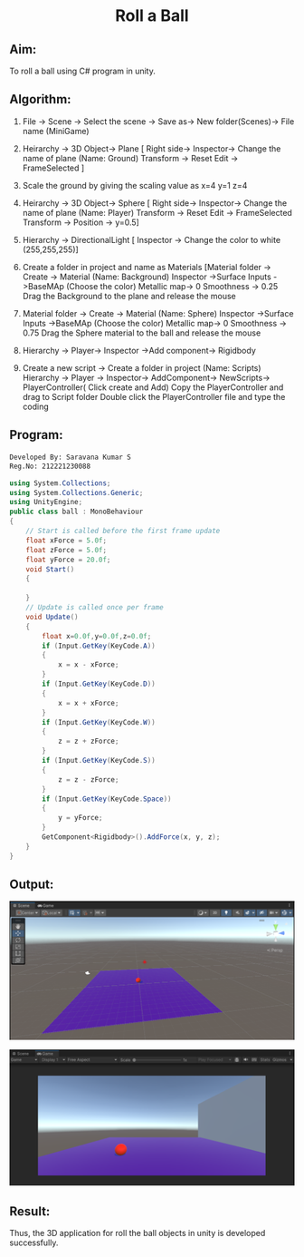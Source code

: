 # <p align="center"> Roll a Ball</p>

## Aim:
To roll a ball using C# program in unity.

## Algorithm:

1. File -> Scene -> Select the scene -> Save as-> New folder(Scenes)-> File name (MiniGame)

2. Heirarchy -> 3D Object-> Plane 
[ Right side-> Inspector-> Change the name of plane (Name: Ground)
Transform -> Reset
Edit -> FrameSelected ]

3. Scale the ground by giving the scaling value as x=4 y=1 z=4

4. Heirarchy -> 3D Object-> Sphere
[ Right side-> Inspector-> Change the name of plane (Name: Player)
Transform -> Reset
Edit -> FrameSelected 
Transform -> Position -> y=0.5]

5. Hierarchy -> DirectionalLight
[ Inspector -> Change the color to white (255,255,255)]

6. Create a folder in project and name as Materials
[Material folder -> Create -> Material (Name: Background)
Inspector ->Surface Inputs ->BaseMAp (Choose the color)
Metallic map-> 0
Smoothness -> 0.25
Drag the Background to the plane and release the mouse

7. Material folder -> Create -> Material (Name: Sphere)
Inspector ->Surface Inputs ->BaseMAp (Choose the color)
Metallic map-> 0
Smoothness -> 0.75
Drag the Sphere material to the ball and release the mouse

8. Hierarchy -> Player-> Inspector ->Add component-> Rigidbody

9. Create a new script -> Create a folder in project (Name: Scripts)
Hierarchy -> Player -> Inspector-> AddComponent-> NewScripts-> PlayerController( Click create and Add)
Copy the PlayerController and drag to Script folder
Double click the PlayerController file and type the coding

## Program:
```
Developed By: Saravana Kumar S
Reg.No: 212221230088
```
```c#
using System.Collections;
using System.Collections.Generic;
using UnityEngine;
public class ball : MonoBehaviour 
{
    // Start is called before the first frame update
    float xForce = 5.0f;
    float zForce = 5.0f;
    float yForce = 20.0f;
    void Start()
    {
     
    }
    // Update is called once per frame
    void Update()
    {
        float x=0.0f,y=0.0f,z=0.0f;
        if (Input.GetKey(KeyCode.A))
        {
            x = x - xForce;
        }
        if (Input.GetKey(KeyCode.D))
        {
            x = x + xForce;
        }
        if (Input.GetKey(KeyCode.W))
        {
            z = z + zForce;
        }
        if (Input.GetKey(KeyCode.S))
        {
            z = z - zForce;
        }
        if (Input.GetKey(KeyCode.Space))
        {
            y = yForce;
        }
        GetComponent<Rigidbody>().AddForce(x, y, z);
    }
}
```
## Output:
![Alt text](out1.png)

![Alt text](out2.png)

## Result:
Thus, the 3D application for roll the ball objects in unity is developed successfully.